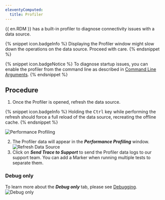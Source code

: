 ```yaml
---
eleventyComputed:
  title: Profiler
---
```

{{ en.RDM }} has a built-in profiler to diagnose connectivity issues with a data source.

{% snippet icon.badgeInfo %}
Displaying the Profiler window might slow down the operations on the data source. Proceed with care.
{% endsnippet %}

{% snippet icon.badgeNotice %}
To diagnose startup issues, you can enable the profiler from the command line as described in [Command Line Arguments](/kb/remote-desktop-manager/how-to-articles/command-line-arguments/#usage-remotedesktopmanagerexe-parameters).
{% endsnippet %}

## Procedure

1. Once the Profiler is opened, refresh the data source.

{% snippet icon.badgeInfo %}
Holding the <kbd>Ctrl</kbd> key while performing the refresh should force a full reload of the data source, recreating the offline cache.
{% endsnippet %}

![Performance Profiling](https://cdnweb.devolutions.net/docs/en/rdm/windows/clip10442.png)

2. The Profiler data will appear in the ***Performance Profiling*** window.
![Refresh Data Source](https://cdnweb.devolutions.net/docs/en/rdm/windows/clip10438.png)
1. Click on ***Send Trace to Support*** to send the Profiler data logs to our support team. You can add a Marker when running multiple tests to separate them.

### Debug only

To learn more about the ***Debug only*** tab, please see [Debugging](/kb/remote-desktop-manager/troubleshooting-articles/debugging/).
![Debug only](https://cdnweb.devolutions.net/docs/en/rdm/windows/clip10443.png)
